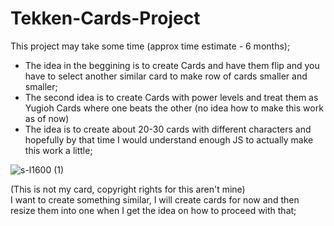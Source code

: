 # Tekken-Cards-Project

This project may take some time (approx time estimate - 6 months);
- The idea in the beggining is to create Cards and have them flip and you have to select another similar card to make row of cards smaller and smaller;
- The second idea is to create Cards with power levels and treat them as Yugioh Cards where one beats the other (no idea how to make this work as of now)
- The idea is to create about 20-30 cards with different characters and hopefully by that time I would understand enough JS to actually make this work a little;

![s-l1600 (1)](https://github.com/Danielfww/Tekken-Cards-Project/assets/158219974/1a1119df-1607-4010-a0de-61c88079f286)

(This is not my card, copyright rights for this aren't mine)
<br>
I want to create something similar, I will create cards for now and then resize them into one when I get the idea on how to proceed with that;
